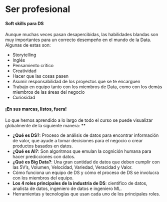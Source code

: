 # Ser profesional

#### Soft skills para DS

Aunque muchas veces pasan desapercibidas, las habilidades blandas son muy importantes para un correcto desempeño en el mundo de la Data. Algunas de estas son:

* Storytelling
* Inglés
* Pensamiento crítico
* Creatividad
* Hacer que las cosas pasen
* Asumir responsabilidad de los proyectos que se te encarguen
* Trabajo en equipo tanto con los miembros de Data, como con los demás miembros de las áreas del negocio
* Curiosidad

#### ¡En sus marcas, listos, fuera!

Lo que hemos aprendido a lo largo de todo el curso se puede visualizar globalmente de la siguiente manera: \*\*

* **¿Qué es DS?**: Proceso de análisis de datos para encontrar información de valor, que ayude a tomar decisiones para el negocio o crear productos basados en datos.
* **¿Qué es AI?**: Son algoritmos que emulan la cognición humana para hacer predicciones con datos.
* **¿Qué es Big Data?**: Una gran cantidad de datos que deben cumplir con las 5V’s, Volumen, Velocidad, Variedad, Veracidad y Valor.
* Cómo funciona un equipo de DS y cómo el proceso de DS se involucra con los miembros del equipo.
* **Los 4 roles principales de la industria de DS**: científico de datos, analista de datos, ingeniero de datos e ingeniero ML.
* Herramientas y tecnologías que usan cada uno de los principales roles.
